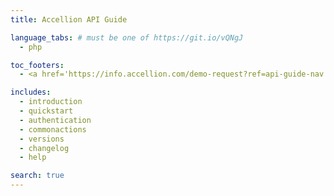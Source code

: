 ```yaml
---
title: Accellion API Guide

language_tabs: # must be one of https://git.io/vQNgJ
  - php

toc_footers:
  - <a href='https://info.accellion.com/demo-request?ref=api-guide-nav'>GET A DEMO</a>

includes:
  - introduction
  - quickstart
  - authentication
  - commonactions
  - versions
  - changelog
  - help

search: true
---
```

